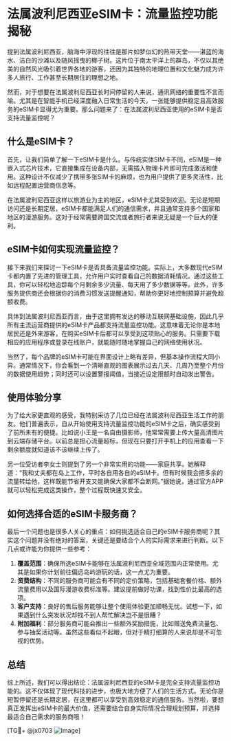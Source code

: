 # 法属波利尼西亚eSIM卡：流量监控功能揭秘

提到法属波利尼西亚，脑海中浮现的往往是那片如梦似幻的热带天堂——湛蓝的海水、洁白的沙滩以及随风摇曳的椰子树。这片位于南太平洋上的群岛，不仅以其绝美的自然风光吸引着世界各地的游客，还因为其独特的地理位置和文化魅力成为许多人旅行、工作甚至长期居住的理想之地。

然而，对于想要在法属波利尼西亚长时间停留的人来说，通讯网络的重要性不言而喻。尤其是在智能手机已经深度融入日常生活的今天，一张能够提供稳定且高效服务的eSIM卡显得尤为重要。那么问题来了：在法属波利尼西亚使用的eSIM卡是否支持流量监控呢？

## 什么是eSIM卡？

首先，让我们简单了解一下eSIM卡是什么。与传统实体SIM卡不同，eSIM是一种嵌入式芯片技术，它直接集成在设备内部，无需插入物理卡片即可完成激活和使用。这种设计不仅减少了携带多张SIM卡的麻烦，也为用户提供了更多灵活性，比如远程配置运营商信息等。

在法属波利尼西亚这样以旅游业为主的地区，eSIM卡尤其受到欢迎。无论是短期访问还是长期定居，eSIM卡都能满足人们的通信需求，并且通常支持多个国家和地区的漫游服务。这对于经常需要跨国交流或者旅行者来说无疑是一个巨大的便利。

## eSIM卡如何实现流量监控？

接下来我们来探讨一下eSIM卡是否具备流量监控功能。实际上，大多数现代eSIM卡都内置了先进的管理工具，允许用户实时查看自己的数据消耗情况。通过这些工具，你可以轻松地追踪每个月剩余多少流量、每天用了多少数据等等。此外，许多服务提供商还会根据你的消费习惯发送提醒通知，帮助你更好地控制预算并避免超额收费。

具体到法属波利尼西亚而言，由于这里拥有发达的移动互联网基础设施，因此几乎所有主流运营商提供的eSIM卡产品都支持流量监控功能。这意味着无论你是本地居民还是外来游客，在购买eSIM卡后都可以享受到这项贴心的服务。只需要下载相应的应用程序或登录在线账户，就能随时随地掌握自己的网络使用状况。

当然了，每个品牌的eSIM卡可能在界面设计上略有差异，但基本操作流程大同小异。通常情况下，你会看到一个清晰直观的图表展示过去几天、几周乃至整个月份的数据使用趋势；同时还可以设置警报阈值，当接近设定限额时自动发出警告。

## 使用体验分享

为了给大家更直观的感受，我特别采访了几位已经在法属波利尼西亚生活工作的朋友。他们普遍表示，自从开始使用支持流量监控功能的eSIM卡之后，确实感受到了前所未有的便捷。比如说小王是一名自由摄影师，他常常需要上传大量高清图片到云端存储平台。以前总是担心流量超标，但现在只要打开手机上的应用查看一下剩余额度就知道该不该继续上传了。

另一位受访者李女士则提到了另一个非常实用的功能——家庭共享。她解释道：“我和丈夫都在岛上工作，平时各自用各自的eSIM卡。但有时候我会把多余的流量转给他，这样既能节省开支又能确保大家都不会断网。”据她说，通过官方APP就可以轻松完成这类操作，整个过程既快速又安全。

## 如何选择合适的eSIM卡服务商？

最后一个问题也是很多人关心的重点：如何挑选适合自己的eSIM卡服务商呢？其实这个问题并没有绝对的答案，关键还是要结合个人的实际需求来进行判断。以下几点或许能为你提供一些参考：

1. **覆盖范围**：确保所选eSIM卡能够在法属波利尼西亚全域范围内正常使用。尤其是如果你计划前往偏远岛屿游玩的话，这一点尤为重要。
2. **资费结构**：不同的服务商可能会有不同的定价策略，包括基础套餐价格、额外流量费用以及国际漫游收费标准等。建议提前做好功课，找到性价比最高的选项。
3. **客户支持**：良好的售后服务能够让整个使用体验更加顺畅无忧。试想一下，如果遇到什么突发状况却找不到人帮忙解决岂不是很糟？
4. **附加福利**：部分服务商可能会推出一些额外奖励措施，比如赠送免费流量包、参与抽奖活动等。虽然这些看似不起眼，但对于精打细算的人来说却是不可忽视的优势。

## 总结

综上所述，我们可以得出结论：法属波利尼西亚的eSIM卡是完全支持流量监控功能的。这不仅体现了现代科技的进步，也极大地方便了人们的生活方式。无论你是短暂停留还是长期定居，在这里都可以享受到高效稳定的通信服务。当然啦，要想真正发挥出eSIM卡的最大价值，还需要结合自身实际情况合理规划预算，并选择最适合自己需求的服务商哦！

[TG💪+ @jx0703 ![Image](https://github.com/user-attachments/assets/dbca1d08-cadb-493c-b0ec-ad6f7a83f270)]